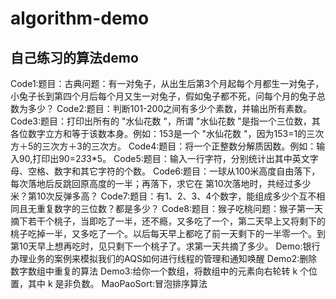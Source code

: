 # algorithm-demo
自己练习的算法demo
-----------------------------------
Code1:题目：古典问题：有一对兔子，从出生后第3个月起每个月都生一对兔子，小兔子长到第四个月后每个月又生一对兔子，假如兔子都不死，问每个月的兔子总数为多少？
Code2:题目：判断101-200之间有多少个素数，并输出所有素数。
Code3:题目：打印出所有的 "水仙花数 "，所谓 "水仙花数 "是指一个三位数，其各位数字立方和等于该数本身。例如：153是一个 "水仙花数 "，因为153=1的三次方＋5的三次方＋3的三次方。
Code4:题目：将一个正整数分解质因数。例如：输入90,打印出90=2*3*3*5。
Code5:题目：输入一行字符，分别统计出其中英文字母、空格、数字和其它字符的个数。
Code6:题目：一球从100米高度自由落下，每次落地后反跳回原高度的一半；再落下，求它在   第10次落地时，共经过多少米？第10次反弹多高？
Code7:题目：有1、2、3、4个数字，能组成多少个互不相同且无重复数字的三位数？都是多少？
Code8:题目：猴子吃桃问题：猴子第一天摘下若干个桃子，当即吃了一半，还不瘾，又多吃了一个，第二天早上又将剩下的桃子吃掉一半，又多吃了一个。以后每天早上都吃了前一天剩下的一半零一个。到第10天早上想再吃时，见只剩下一个桃子了。求第一天共摘了多少。
Demo:银行办理业务的案例来模拟我们的AQS如何进行线程的管理和通知唤醒
Demo2:删除数字数组中重复的算法
Demo3:给你一个数组，将数组中的元素向右轮转 k 个位置，其中 k 是非负数。
MaoPaoSort:冒泡排序算法

